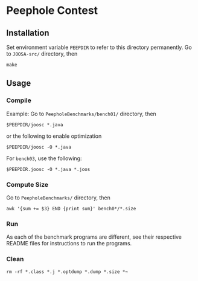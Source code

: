 # Peephole Contest
## Installation
Set environment variable `PEEPDIR` to refer to this directory permanently. Go to `JOOSA-src/` directory, then
```
make
```
## Usage
### Compile
Example: Go to `PeepholeBenchmarks/bench01/` directory, then
```
$PEEPDIR/joosc *.java
```
or the following to enable optimization
```
$PEEPDIR/joosc -O *.java
```
For `bench03`, use the following:
```
$PEEPDIR.joosc -O *.java *.joos
```
### Compute Size
Go to `PeepholeBenchmarks/` directory, then
```
awk '{sum += $3} END {print sum}' bench0*/*.size
```
### Run
As each of the benchmark programs are different, see their respective README files for instructions to run the programs.
### Clean
```
rm -rf *.class *.j *.optdump *.dump *.size *~
```
